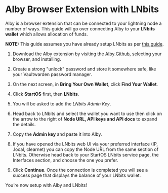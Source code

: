 # Alby Browser Extension with LNbits

Alby is a browser extension that can be connected to your lightning node a number of ways. This guide will go over connecting Alby to your **LNbits wallet** which allows allocation of funds.


**NOTE:** This guide assumes you have already setup LNbits as per [this guide](../instructions.md).


1. Download the Alby extension by visiting the [Alby Github](https://github.com/getAlby/lightning-browser-extension#installation), selecting your browser, and installing.

1. Create a strong "unlock" password and store it somewhere safe, like your Vaultwarden password manager.

1. On the next screen, in **Bring Your Own Wallet**, click **Find Your Wallet**.

1. Click **StartOS** first, then **LNbits**.

1. You will be asked to add the *LNbits Admin Key*. 

1. Head back to LNbits and select the wallet you want to use then click on the arrow to the right of **Node URL, API keys and API docs** to expand the details.

1. Copy the **Admin key** and paste it into Alby.

1. If you have opened the LNbits web UI via your preferred interface (IP, .local, clearnet) you can copy the Node URL from the same section of LNbits. Otherwise head back to your StartOS LNbits service page, the Interfaces section, and choose the one you prefer.

1. Click **Continue**. Once the connection is completed you will see a success page that displays the balance of your LNbits wallet.

You’re now setup with Alby and LNbits!
